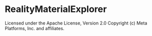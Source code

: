 # RealityMaterialExplorer
Licensed under the Apache License, Version 2.0
Copyright (c) Meta Platforms, Inc. and affiliates.
